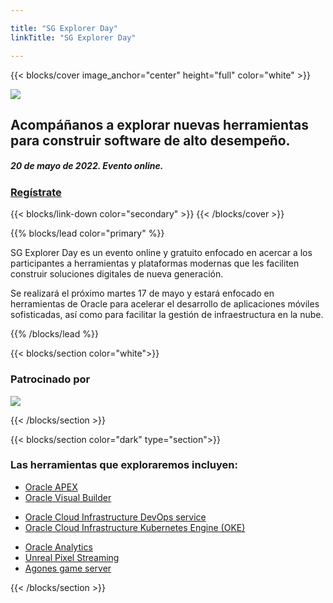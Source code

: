 ```yaml
---

title: "SG Explorer Day"
linkTitle: "SG Explorer Day"  

---
```


{{< blocks/cover image_anchor="center" height="full" color="white" >}}
<div class="container">
	<div class="row justify-content-around align-items-center mb-5">
		<div class="col-8 col-md-5">
			<img class="img-fluid" src="/explorerday/images/logo.png" />
		</div>
		<div class="col-11 col-md-6">
			<h2 class="text-white">Acompáñanos a explorar nuevas herramientas para construir software de alto desempeño.</h2>
			<div class="d-flex justify-content-center">
			<h5 class="bg-secondary text-white py-2 px-3">20 de mayo de 2022. Evento online.</h5>
			</div>
		</div>
	</div>	
    <a class="btn btn-primary px-3 pt-3 pb-2 mb-5" target="_blank" href="https://sg1.run/sgexplorerday"><h3>Regístrate</h3></a>
</div>


{{< blocks/link-down color="secondary" >}}
{{< /blocks/cover >}}


{{% blocks/lead color="primary" %}}

SG Explorer Day es un evento online y gratuito enfocado en acercar a los participantes a herramientas y plataformas modernas que les faciliten construir soluciones digitales de nueva generación.

Se realizará el próximo martes 17 de mayo y estará enfocado en herramientas de Oracle para acelerar el desarrollo de aplicaciones móviles sofisticadas, así como para facilitar la gestión de infraestructura en la nube.

{{% /blocks/lead %}}

{{< blocks/section color="white">}}
<div class="col text-center">
<h3>Patrocinado por</h3>
<a href="https://www.oracle.com/mx/cloud/" target="_blank">
    <img src="/explorerday/images/sponsors/Oracle_Cloud.png" class="img-fluid">
</a>
</div>

{{< /blocks/section >}}


{{< blocks/section color="dark" type="section">}}
<h3 class="text-center mb-5">Las herramientas que exploraremos incluyen:</h3>
<div id="tools-list" class="row">
<div class="col-12 col-md-4 my-0 py-0">

 * [Oracle APEX](https://apex.oracle.com/es/)
 * [Oracle Visual Builder](https://www.oracle.com/application-development/visual-builder/)
</div>
<div class="col-12 col-md-4">

 * [Oracle Cloud Infrastructure DevOps service](https://www.oracle.com/devops/devops-service/)
 * [Oracle Cloud Infrastructure Kubernetes Engine (OKE)](https://www.oracle.com/cloud-native/container-engine-kubernetes/)

</div>

<div class="col-12 col-md-4">

 * [Oracle Analytics](https://www.oracle.com/business-analytics/)
 * [Unreal Pixel Streaming](https://docs.unrealengine.com/5.0/en-US/pixel-streaming-in-unreal-engine/)
 * [Agones game server](https://agones.dev/site/)
</div>

</div>

{{< /blocks/section >}}




